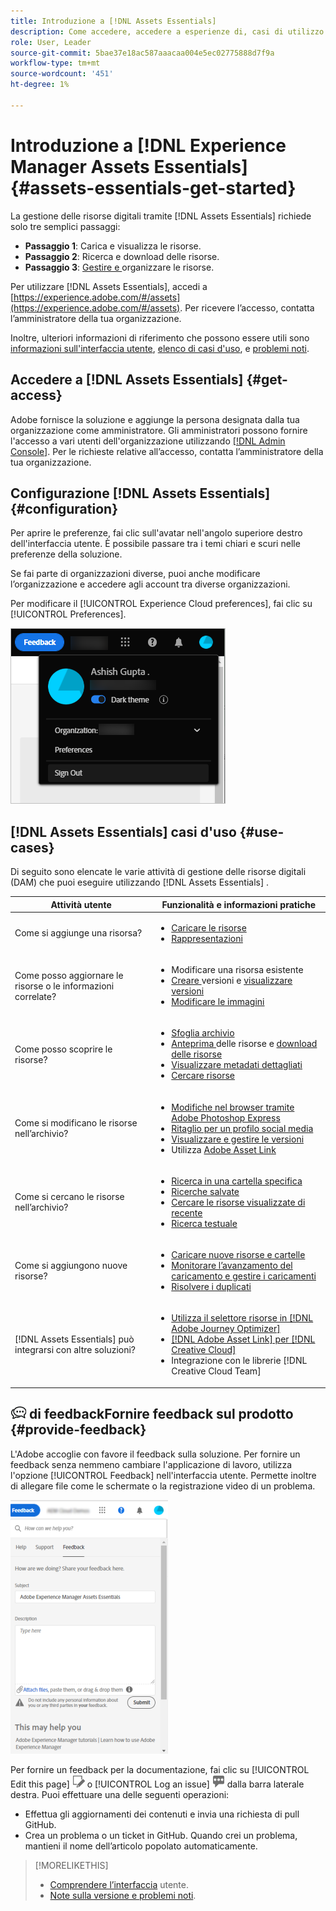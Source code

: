 ```yaml
---
title: Introduzione a [!DNL Assets Essentials]
description: Come accedere, accedere a esperienze di, casi di utilizzo supportati e problemi noti di [!DNL Assets Essentials].
role: User, Leader
source-git-commit: 5bae37e18ac587aaacaa004e5ec02775888d7f9a
workflow-type: tm+mt
source-wordcount: '451'
ht-degree: 1%

---
```


# Introduzione a [!DNL Experience Manager Assets Essentials] {#assets-essentials-get-started}

<!-- TBD: Make links for these steps. -->

La gestione delle risorse digitali tramite [!DNL Assets Essentials] richiede solo tre semplici passaggi:

* **Passaggio 1**:  [](/help/add-delete.md) Carica e  [](/help/navigate-view.md) visualizza le risorse.
* **Passaggio 2**:  [](/help/search.md) Ricerca e  [](/help/manage-organize.md#download) download delle risorse.
* **Passaggio 3**:  [Gestire e ](/help/manage-organize.md) organizzare le risorse.

Per utilizzare [!DNL Assets Essentials], accedi a [https://experience.adobe.com/#/assets](https://experience.adobe.com/#/assets). Per ricevere l’accesso, contatta l’amministratore della tua organizzazione.

Inoltre, ulteriori informazioni di riferimento che possono essere utili sono [informazioni sull&#39;interfaccia utente](/help/navigate-view.md), [elenco di casi d&#39;uso](#use-cases), <!-- TBD: [supported file types](/help/supported-file-formats.md), --> e [problemi noti](/help/release-notes.md#known-issues).

## Accedere a [!DNL Assets Essentials] {#get-access}

Adobe fornisce la soluzione e aggiunge la persona designata dalla tua organizzazione come amministratore. Gli amministratori possono fornire l&#39;accesso a vari utenti dell&#39;organizzazione utilizzando [[!DNL Admin Console]](https://helpx.adobe.com/enterprise/admin-guide.html/enterprise/using/welcome.ug.html). Per le richieste relative all’accesso, contatta l’amministratore della tua organizzazione.

## Configurazione [!DNL Assets Essentials] {#configuration}

Per aprire le preferenze, fai clic sull&#39;avatar nell&#39;angolo superiore destro dell&#39;interfaccia utente. È possibile passare tra i temi chiari e scuri nelle preferenze della soluzione.

Se fai parte di organizzazioni diverse, puoi anche modificare l’organizzazione e accedere agli account tra diverse organizzazioni.

Per modificare il [!UICONTROL Experience Cloud preferences], fai clic su [!UICONTROL Preferences].

![Preferenza al tema scuro e chiaro](assets/theme-change.png)

<!-- TBD: What can admins configure? What more can users configure? Any doc that describes Exp Cloud preferences? 
Metadata forms is out of the scope of 6/17 GA. When the functionality is added, link to it from here. It is about configuring metadata UI. -->

<!-- TBD: This section contains beta-specific video that will be updated post-GA.

## Login experience {#login-experience}

When logging in, after providing the credentials, you can be prompted to select an account. In this case, select `Company or School Account` to proceed.

![Select an account to login](assets/do-not-localize/login-experience.gif)
-->

## [!DNL Assets Essentials] casi d&#39;uso {#use-cases}

Di seguito sono elencate le varie attività di gestione delle risorse digitali (DAM) che puoi eseguire utilizzando [!DNL Assets Essentials] .

| Attività utente | Funzionalità e informazioni pratiche |
|-----|------|
| Come si aggiunge una risorsa? | <ul> <li> [Caricare le risorse](/help/add-delete.md) </li> <li> [Rappresentazioni](/help/add-delete.md#renditions) </li> </ul> |
| Come posso aggiornare le risorse o le informazioni correlate? | <ul> <li>Modificare una risorsa esistente</li> <li>[Creare ](/help/manage-organize.md#create-versions) versioni e  [visualizzare versioni](/help/navigate-view.md#view-versions)</li> <li>[Modificare le immagini](/help/edit-images.md)</li> </ul> |
| Come posso scoprire le risorse? | <ul> <li>[Sfoglia archivio](/help/navigate-view.md#view-assets-and-details) </li> <li> [Anteprima ](/help/navigate-view.md#preview-assets) delle risorse e  [download delle risorse](/help/manage-organize.md) </li> <li>[Visualizzare metadati dettagliati](/help/metadata.md) </li> <li>[Cercare risorse](/help/search.md)</li></ul> |
| Come si modificano le risorse nell’archivio? | <ul> <li>[Modifiche nel browser tramite Adobe Photoshop Express](/help/edit-images.md)</li> <li>[Ritaglio per un profilo social media](/help/edit-images.md#crop-straighten-images)</li> <li>[Visualizzare e gestire le versioni](/help/manage-organize.md#create-versions)</li> <li>Utilizza [Adobe Asset Link](/help/integration.md#integrations)</ul></ul> |
| Come si cercano le risorse nell’archivio? | <ul> <li>[Ricerca in una cartella specifica](/help/search.md)</li> <li>[Ricerche salvate](/help/search.md)</li> <li>[Cercare le risorse visualizzate di recente](/help/search.md)</li> <li>[Ricerca testuale](/help/search.md) |
| Come si aggiungono nuove risorse? | <ul> <li>[Caricare nuove risorse e cartelle](/help/add-delete.md#add-assets)</li> <li>[Monitorare l’avanzamento del caricamento e gestire i caricamenti](/help/add-delete.md)</li> <li>[Risolvere i duplicati](/help/add-delete.md#resolve-upload-fails)</li> </ul> |
| [!DNL Assets Essentials] può integrarsi con altre soluzioni? | <ul> <li>[Utilizza il selettore risorse in [!DNL Adobe Journey Optimizer]](/help/integration.md)</li> <li>[[!DNL Adobe Asset Link] per [!DNL Creative Cloud]](/help/integration.md)</li> <li>Integrazione con le librerie [!DNL Creative Cloud Team]</li> </ul> |

<!--TBD: Merge in above table when these use cases are documented/available.
| How do I delete assets? | <ul> <li>[Delete assets](/help/manage-organize.md)</li> <li>Recover deleted assets</li> <li>Permanently delete assets</li> </ul> |
| How do I share assets or find shared assets? | <ul> <li>Shared by me</li> <li>Shared with me</li> <li>Share for comments and review</li> <li>Unshare assets</li> </ul> |
| How do I collaborate with others and get my assets reviewed | <ul> <li>Share for review</li> <li>Provide comments. Resolve and filter comments</li> <li>Annotations on images</li> <li>Assign tasks to specific users and prioritize</li> </ul> |
-->

## ![icona ](assets/do-not-localize/feedback-icon.png) di feedbackFornire feedback sul prodotto {#provide-feedback}

L&#39;Adobe accoglie con favore il feedback sulla soluzione. Per fornire un feedback senza nemmeno cambiare l&#39;applicazione di lavoro, utilizza l&#39;opzione [!UICONTROL Feedback] nell&#39;interfaccia utente. Permette inoltre di allegare file come le schermate o la registrazione video di un problema.

![opzione di feedback nell’interfaccia](assets/feedback-panel.png)

Per fornire un feedback per la documentazione, fai clic su [!UICONTROL Edit this page] ![modifica la pagina](assets/do-not-localize/edit-page.png) o [!UICONTROL Log an issue] ![crea un problema GitHub](assets/do-not-localize/github-issue.png) dalla barra laterale destra. Puoi effettuare una delle seguenti operazioni:

* Effettua gli aggiornamenti dei contenuti e invia una richiesta di pull GitHub.
* Crea un problema o un ticket in GitHub. Quando crei un problema, mantieni il nome dell’articolo popolato automaticamente.

>[!MORELIKETHIS]
>
>* [Comprendere l’interfaccia](/help/navigate-view.md) utente.
>* [Note sulla versione e problemi noti](/help/release-notes.md).


<!-- TBD: 
>* [Supported file types](/help/supported-file-formats.md).
-->

